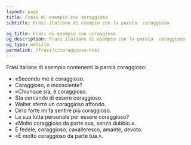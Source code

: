 ```yaml
---
layout: page
title: Frasi di esempio con coraggioso 
subtitle: Frasi italiane di esempio con la parola  coraggioso

og_title: Frasi di esempio con coraggioso 
og_description: Frasi italiane di esempio con la parola  coraggioso
og_type: website
permalink: /frasi/c/coraggioso.html
---
```


Frasi italiane di esempio contenenti la parola coraggioso:


- «Secondo me è coraggioso.
- Coraggioso, o incosciente?
- «Chiunque sia, è coraggioso.
- Sta cercando di essere coraggioso.
- Walter sferrò un coraggioso affondo.
- Dirlo forte mi fa sentire più coraggioso.
- La sua lotta personale per essere coraggioso?
- «Molto coraggioso da parte sua, senza dubbio.».
- È fedele, coraggioso, cavalleresco, amante, devoto.
- «È molto coraggioso da parte tua.».
